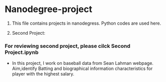 # Nanodegree-project
1. This file contains  projects in nanodegress. Python codes are used here.

2. Second Project: 
  ### For reviewing second project, please cilck Second Project.ipynb
  * In this project, I work on baseball data from Sean Lahman webpage. Aim,identify Batting and biographical information     characteristics for player with the highest salary.

